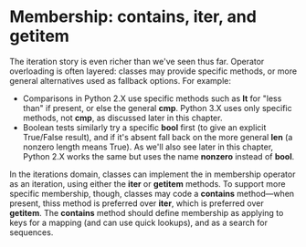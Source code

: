 # Membership: __contains__, __iter__, and __getitem__

The iteration story is even richer than we've seen thus far. Operator overloading is often
layered: classes may provide specific methods, or more general alternatives used as fallback 
options. For example:
- Comparisons in Python 2.X use specific methods such as __lt__ for "less than" if
  present, or else the general __cmp__. Python 3.X uses only specific methods, not
  __cmp__, as discussed later in this chapter.
- Boolean tests similarly try a specific __bool__ first (to give an explicit True/False
  result), and if it's absent fall back on the more general __len__ (a nonzero length
  means True). As we'll also see later in this chapter, Python 2.X works the same but
  uses the name __nonzero__ instead of __bool__.

In the iterations domain, classes can implement the in membership operator as an iteration, 
using either the __iter__ or __getitem__ methods. To support more specific membership, though, 
classes may code a __contains__ method—when present, thiss method is preferred over __iter__, 
which is preferred over __getitem__. The __contains__ method should define membership as applying 
to keys for a mapping (and can use quick lookups), and as a search for sequences.
